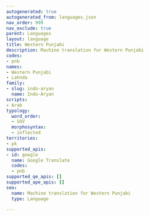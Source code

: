 ```yaml
---
autogenerated: true
autogenerated_from: languages.json
nav_order: 999
nav_exclude: true
parent: Languages
layout: language
title: Western Punjabi
description: Machine translation for Western Punjabi
codes:
- pnb
names:
- Western Punjabi
- Lahnda
family:
- slug: indo-aryan
  name: Indo-Aryan
scripts:
- Arab
typology:
  word_order:
  - SOV
  morphosyntax:
  - inflected
territories:
- pk
supported_apis:
- id: google
  name: Google Translate
  codes:
  - pnb
supported_qe_apis: []
supported_ape_apis: []
seo:
  name: Machine translation for Western Punjabi
  type: Language

---
```



